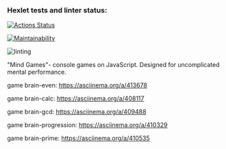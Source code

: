 ### Hexlet tests and linter status:

[![Actions Status](https://github.com/Valentino-vada/frontend-project-lvl1/workflows/hexlet-check/badge.svg)](https://github.com/Valentino-vada/frontend-project-lvl1/actions)

[![Maintainability](https://api.codeclimate.com/v1/badges/a99a88d28ad37a79dbf6/maintainability)](https://codeclimate.com/github/codeclimate/codeclimate/maintainability)

![linting](https://github.com/Valentino-vada/frontend-project-lvl1/workflows/linting/badge.svg)

"Mind Games"- console games on JavaScript.
Designed for uncomplicated mental performance.

game brain-even:
https://asciinema.org/a/413678

game brain-calc:
https://asciinema.org/a/408117

game brain-gcd:
https://asciinema.org/a/409488

game brain-progression:
https://asciinema.org/a/410329

game brain-prime:
https://asciinema.org/a/410535
